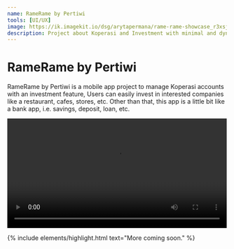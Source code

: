 ```yaml
---
name: RameRame by Pertiwi
tools: [UI/UX]
image: https://ik.imagekit.io/dsg/arytapermana/rame-rame-showcase_r3xsjkGVZ6.gif?updatedAt=1702868620718
description: Project about Koperasi and Investment with minimal and dynamic concept.
---
```


# RameRame by Pertiwi

RameRame by Pertiwi is a mobile app project to manage Koperasi accounts with an investment feature, Users can easily invest in interested companies like a restaurant, cafes, stores, etc. Other than that, this app is a little bit like a bank app, i.e. savings, deposit, loan, etc.

<video width="100%" autoplay loop>
  <source src="https://ik.imagekit.io/dsg/arytapermana/rame-rame-showcase_4_kKrYwZfHs.webm?updatedAt=1702870861666" type="video/mp4">
  Your browser does not support HTML video.
</video>

{% include elements/highlight.html text="More coming soon." %}

